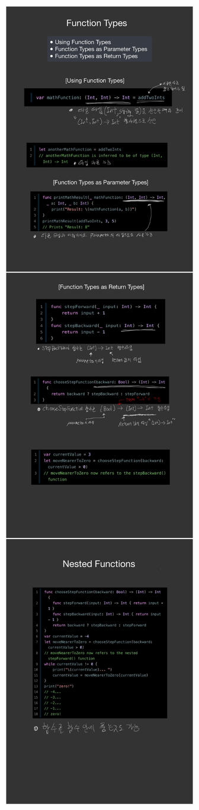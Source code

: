 ![page1](/images/Function-04-1.jpg)
![page2](/images/Function-04-2.jpg)
![page3](/images/Function-04-3.jpg)
